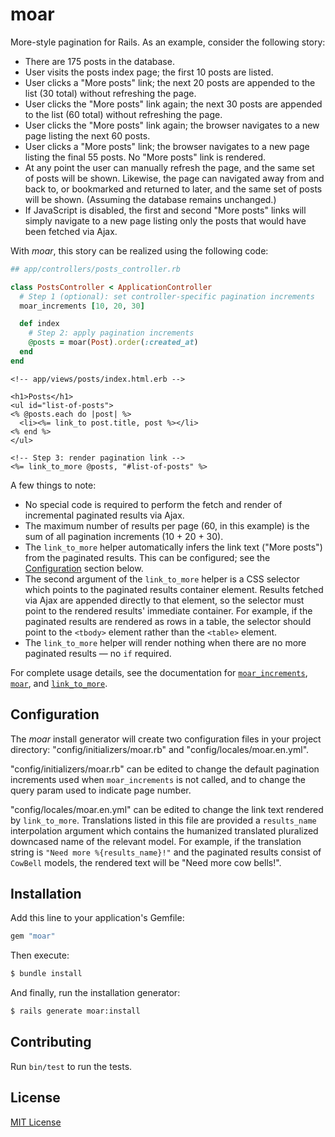# moar

More-style pagination for Rails.  As an example, consider the following
story:

* There are 175 posts in the database.
* User visits the posts index page; the first 10 posts are listed.
* User clicks a "More posts" link; the next 20 posts are appended to the
  list (30 total) without refreshing the page.
* User clicks the "More posts" link again; the next 30 posts are
  appended to the list (60 total) without refreshing the page.
* User clicks the "More posts" link again; the browser navigates to a
  new page listing the next 60 posts.
* User clicks a "More posts" link; the browser navigates to a new page
  listing the final 55 posts.  No "More posts" link is rendered.
* At any point the user can manually refresh the page, and the same set
  of posts will be shown.  Likewise, the page can navigated away from
  and back to, or bookmarked and returned to later, and the same set of
  posts will be shown.  (Assuming the database remains unchanged.)
* If JavaScript is disabled, the first and second "More posts" links
  will simply navigate to a new page listing only the posts that would
  have been fetched via Ajax.

With *moar*, this story can be realized using the following code:

```ruby
## app/controllers/posts_controller.rb

class PostsController < ApplicationController
  # Step 1 (optional): set controller-specific pagination increments
  moar_increments [10, 20, 30]

  def index
    # Step 2: apply pagination increments
    @posts = moar(Post).order(:created_at)
  end
end
```

```html+erb
<!-- app/views/posts/index.html.erb -->

<h1>Posts</h1>
<ul id="list-of-posts">
<% @posts.each do |post| %>
  <li><%= link_to post.title, post %></li>
<% end %>
</ul>

<!-- Step 3: render pagination link -->
<%= link_to_more @posts, "#list-of-posts" %>
```

A few things to note:

* No special code is required to perform the fetch and render of
  incremental paginated results via Ajax.
* The maximum number of results per page (60, in this example) is the
  sum of all pagination increments (10 + 20 + 30).
* The `link_to_more` helper automatically infers the link text ("More
  posts") from the paginated results.  This can be configured; see the
  [Configuration](#configuration) section below.
* The second argument of the `link_to_more` helper is a CSS selector
  which points to the paginated results container element.  Results
  fetched via Ajax are appended directly to that element, so the
  selector must point to the rendered results' immediate container.  For
  example, if the paginated results are rendered as rows in a table, the
  selector should point to the `<tbody>` element rather than the
  `<table>` element.
* The `link_to_more` helper will render nothing when there are no more
  paginated results &mdash; no `if` required.

For complete usage details, see the documentation for
[`moar_increments`](https://www.rubydoc.info/gems/moar/Moar/Controller/ClassMethods:moar_increments),
[`moar`](https://www.rubydoc.info/gems/moar/Moar/Controller:moar), and
[`link_to_more`](https://www.rubydoc.info/gems/moar/Moar/Helper:link_to_more).


## Configuration

The *moar* install generator will create two configuration files in your
project directory: "config/initializers/moar.rb" and
"config/locales/moar.en.yml".

"config/initializers/moar.rb" can be edited to change the default
pagination increments used when `moar_increments` is not called, and to
change the query param used to indicate page number.

"config/locales/moar.en.yml" can be edited to change the link text
rendered by `link_to_more`.  Translations listed in this file are
provided a `results_name` interpolation argument which contains the
humanized translated pluralized downcased name of the relevant model.
For example, if the translation string is `"Need more %{results_name}!"`
and the paginated results consist of `CowBell` models, the rendered text
will be "Need more cow bells!".

## Installation

Add this line to your application's Gemfile:

```ruby
gem "moar"
```

Then execute:

```bash
$ bundle install
```

And finally, run the installation generator:

```bash
$ rails generate moar:install
```


## Contributing

Run `bin/test` to run the tests.


## License

[MIT License](MIT-LICENSE)
